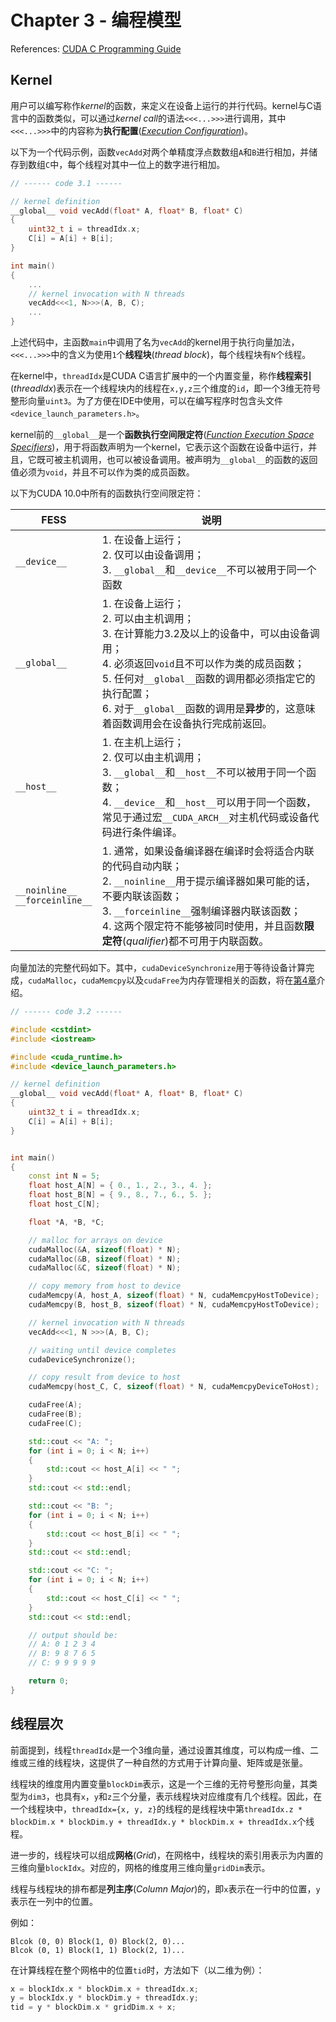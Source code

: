 # Chapter 3 - 编程模型

References: [CUDA C Programming Guide](https://docs.nvidia.com/cuda/cuda-c-programming-guide/index.html#device-selection)


## Kernel
用户可以编写称作*kernel*的函数，来定义在设备上运行的并行代码。kernel与C语言中的函数类似，可以通过*kernel call*的语法`<<<...>>>`进行调用，其中`<<<...>>>`中的内容称为**执行配置**(*[Execution Configuration](https://docs.nvidia.com/cuda/cuda-c-programming-guide/index.html#execution-configuration)*)。

以下为一个代码示例，函数`vecAdd`对两个单精度浮点数数组`A`和`B`进行相加，并储存到数组`C`中，每个线程对其中一位上的数字进行相加。

```c++
// ------ code 3.1 ------

// kernel definition
__global__ void vecAdd(float* A, float* B, float* C)
{
    uint32_t i = threadIdx.x;
    C[i] = A[i] + B[i];
}

int main()
{
    ...
    // kernel invocation with N threads
    vecAdd<<<1, N>>>(A, B, C);
    ...
}
```
上述代码中，主函数`main`中调用了名为`vecAdd`的kernel用于执行向量加法，```<<<...>>>```中的含义为使用`1`个**线程块**(*thread block*)，每个线程块有`N`个线程。

在kernel中，`threadIdx`是CUDA C语言扩展中的一个内置变量，称作**线程索引**(*threadIdx*)表示在一个线程块内的线程在`x,y,z`三个维度的`id`，即一个3维无符号整形向量`uint3`。为了方便在IDE中使用，可以在编写程序时包含头文件`<device_launch_parameters.h>`。

kernel前的`__global__`是一个**函数执行空间限定符**(*[Function Execution Space Specifiers](https://docs.nvidia.com/cuda/cuda-c-programming-guide/index.html#function-declaration-specifiers)*)，用于将函数声明为一个kernel，它表示这个函数在设备中运行，并且，它既可被主机调用，也可以被设备调用。被声明为`__global__`的函数的返回值必须为`void`，并且不可以作为类的成员函数。

以下为CUDA 10.0中所有的函数执行空间限定符：

| FESS | 说明  |
|---|---|
| `__device__`  |  1. 在设备上运行；<br/> 2. 仅可以由设备调用；<br/> 3. `__global__`和`__device__`不可以被用于同一个函数|
| `__global__` | 1. 在设备上运行；<br/> 2. 可以由主机调用； <br/> 3. 在计算能力3.2及以上的设备中，可以由设备调用； <br/> 4. 必须返回`void`且不可以作为类的成员函数； <br/> 5. 任何对`__global__`函数的调用都必须指定它的执行配置；<br/> 6. 对于`__global__`函数的调用是**异步**的，这意味着函数调用会在设备执行完成前返回。
| `__host__` | 1. 在主机上运行；<br/> 2. 仅可以由主机调用；<br/> 3. `__global__`和`__host__`不可以被用于同一个函数；<br/> 4. `__device__`和`__host__`可以用于同一个函数，常见于通过宏`__CUDA_ARCH__`对主机代码或设备代码进行条件编译。
| `__noinline__` <br/> `__forceinline__` | 1. 通常，如果设备编译器在编译时会将适合内联的代码自动内联；<br/> 2. `__noinline__`用于提示编译器如果可能的话，不要内联该函数； <br/> 3. `__forceinline__`强制编译器内联该函数；<br/>4. 这两个限定符不能够被同时使用，并且函数**限定符**(*qualifier*)都不可用于内联函数。|

向量加法的完整代码如下。其中，`cudaDeviceSynchronize`用于等待设备计算完成，`cudaMalloc`，`cudaMemcpy`以及`cudaFree`为内存管理相关的函数，将在[第4章](./04-Memory.md)介绍。
```c++
// ------ code 3.2 ------

#include <cstdint>
#include <iostream>

#include <cuda_runtime.h>
#include <device_launch_parameters.h>

// kernel definition
__global__ void vecAdd(float* A, float* B, float* C)
{
    uint32_t i = threadIdx.x;
    C[i] = A[i] + B[i];
}


int main()
{
    const int N = 5;
    float host_A[N] = { 0., 1., 2., 3., 4. };
    float host_B[N] = { 9., 8., 7., 6., 5. };
    float host_C[N];

    float *A, *B, *C;

    // malloc for arrays on device
    cudaMalloc(&A, sizeof(float) * N);
    cudaMalloc(&B, sizeof(float) * N);
    cudaMalloc(&C, sizeof(float) * N);

    // copy memory from host to device
    cudaMemcpy(A, host_A, sizeof(float) * N, cudaMemcpyHostToDevice);
    cudaMemcpy(B, host_B, sizeof(float) * N, cudaMemcpyHostToDevice);

    // kernel invocation with N threads
    vecAdd<<<1, N >>>(A, B, C);

    // waiting until device completes
    cudaDeviceSynchronize();

    // copy result from device to host
    cudaMemcpy(host_C, C, sizeof(float) * N, cudaMemcpyDeviceToHost);

    cudaFree(A);
    cudaFree(B);
    cudaFree(C);

    std::cout << "A: ";
    for (int i = 0; i < N; i++)
    {
        std::cout << host_A[i] << " ";
    }
    std::cout << std::endl;

    std::cout << "B: ";
    for (int i = 0; i < N; i++)
    {
        std::cout << host_B[i] << " ";
    }
    std::cout << std::endl;

    std::cout << "C: ";
    for (int i = 0; i < N; i++)
    {
        std::cout << host_C[i] << " ";
    }
    std::cout << std::endl;

    // output should be:
    // A: 0 1 2 3 4
    // B: 9 8 7 6 5
    // C: 9 9 9 9 9

    return 0;
}
```

## 线程层次

前面提到，线程`threadIdx`是一个3维向量，通过设置其维度，可以构成一维、二维或三维的线程块，这提供了一种自然的方式用于计算向量、矩阵或是张量。

线程块的维度用内置变量`blockDim`表示，这是一个三维的无符号整形向量，其类型为`dim3`，也具有`x`，`y`和`z`三个分量，表示线程块对应维度有几个线程。因此，在一个线程块中，`threadIdx={x, y, z}`的线程的是线程块中第`threadIdx.z * blockDim.x * blockDim.y + threadIdx.y * blockDim.x + threadIdx.x`个线程。

进一步的，线程块可以组成**网格**(*Grid*)，在网格中，线程块的索引用表示为内置的三维向量`blockIdx`。对应的，网格的维度用三维向量`gridDim`表示。

线程与线程块的排布都是**列主序**(*Column Major*)的，即`x`表示在一行中的位置，`y`表示在一列中的位置。

例如：
```
Blcok (0, 0) Block(1, 0) Block(2, 0)...
Blcok (0, 1) Block(1, 1) Block(2, 1)...
```

在计算线程在整个网格中的位置`tid`时，方法如下（以二维为例）：

```c++
x = blockIdx.x * blockDim.x + threadIdx.x;
y = blockIdx.y * blockDim.y + threadIdx.y;
tid = y * blockDim.x * gridDim.x + x;
```

